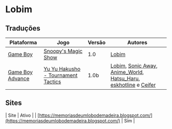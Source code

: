 # Lobim

## Traduções

| Plataforma | Jogo | Versão | Autores |
| ----------- | ----------- | ----------- | ----------- |
| [Game Boy](../../traducoes/game-boy/) | [Snoopy's Magic Show](../../traducoes/game-boy/snoopys-magic-show_lobim/) | 1.0 | [Lobim](../../autores/lobim/) |
| [Game Boy Advance](../../traducoes/game-boy-advance/) | [Yu Yu Hakusho - Tournament Tactics](../../traducoes/game-boy-advance/yu-yu-hakusho-tournament-tactics_lobim-et-al/) | 1.0b | [Lobim](../../autores/lobim/), [Sonic Away](../../autores/sonic-away/), [Anime\_World](../../autores/anime_world/), [Hatsu\_Haru](../../autores/hatsu_haru/), [eskhotline](../../autores/eskhotline/) e [Ceifer](../../autores/ceifer/) |

## Sites

| Site | Ativo |
| [https://memoriasdeumlobodemadeira.blogspot.com/](https://memoriasdeumlobodemadeira.blogspot.com/) | Sim |